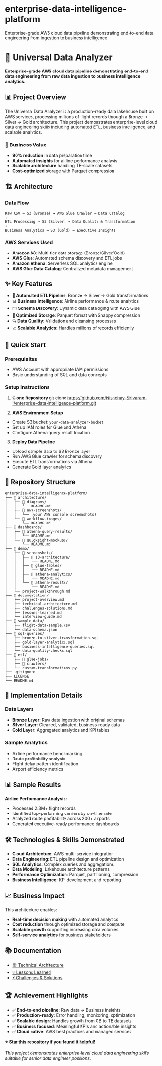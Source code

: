 # enterprise-data-intelligence-platform
Enterprise-grade AWS cloud data pipeline demonstrating end-to-end data engineering from ingestion to business intelligence

# 🚀 Universal Data Analyzer

**Enterprise-grade AWS cloud data pipeline demonstrating end-to-end data engineering from raw data ingestion to business intelligence analytics.**

## 📊 Project Overview

The Universal Data Analyzer is a production-ready data lakehouse built on AWS services, processing millions of flight records through a Bronze → Silver → Gold architecture. This project demonstrates enterprise-level cloud data engineering skills including automated ETL, business intelligence, and scalable analytics.


### 🎯 Business Value
- **90% reduction** in data preparation time
- **Automated insights** for airline performance analysis
- **Scalable architecture** handling TB-scale datasets
- **Cost-optimized** storage with Parquet compression

## 🏗️ Architecture

### Data Flow

```
Raw CSV → S3 (Bronze) → AWS Glue Crawler → Data Catalog
↓
ETL Processing → S3 (Silver) → Data Quality & Transformation
↓
Business Analytics → S3 (Gold) → Executive Insights
```


### AWS Services Used
- **Amazon S3**: Multi-tier data storage (Bronze/Silver/Gold)
- **AWS Glue**: Automated schema discovery and ETL jobs
- **Amazon Athena**: Serverless SQL analytics engine
- **AWS Glue Data Catalog**: Centralized metadata management


## ✨ Key Features

- 🔄 **Automated ETL Pipeline**: Bronze → Silver → Gold transformations
- 📊 **Business Intelligence**: Airline performance & route analytics
- 🗂️ **Schema Discovery**: Dynamic data cataloging with AWS Glue
- 💾 **Optimized Storage**: Parquet format with Snappy compression
- 🔍 **Data Quality**: Validation and cleansing processes
- 📈 **Scalable Analytics**: Handles millions of records efficiently


## 🚀 Quick Start


### Prerequisites
- AWS Account with appropriate IAM permissions
- Basic understanding of SQL and data concepts


### Setup Instructions
1. **Clone Repository**
git clone https://github.com/Nishchay-Shivaram-I/enterprise-data-intelligence-platform.git

2. **AWS Environment Setup**
- Create S3 bucket: `your-data-analyzer-bucket`
- Set up IAM roles for Glue and Athena
- Configure Athena query result location

3. **Deploy Data Pipeline**
- Upload sample data to S3 Bronze layer
- Run AWS Glue crawler for schema discovery
- Execute ETL transformations via Athena
- Generate Gold layer analytics


## 📂 Repository Structure
```
enterprise-data-intelligence-platform/
├── 📁 architecture/
│   ├── 📁 diagrams/
│   │   └── README.md
│   ├── 📁 aws-screenshots/
│   │   └── (your AWS console screenshots)
│   └── 📁 workflow-images/
│       └── README.md
├── 📁 dashboards/
│   ├── 📁 athena-query-results/
│   │   └── README.md
│   └── 📁 quicksight-mockups/
│       └── README.md
├── 📁 demo/
│   ├── 📁 screenshots/
│   │   ├── 📁 s3-architecture/
│   │   │   └── README.md
│   │   ├── 📁 glue-tables/
│   │   │   └── README.md
│   │   ├── 📁 athena-analytics/
│   │   │   └── README.md
│   │   └── 📁 athena-results/
│   │       └── README.md
│   └── project-walkthrough.md
├── 📁 documentation/
│   ├── project-overview.md
│   ├── technical-architecture.md
│   ├── challenges-solutions.md
│   ├── lessons-learned.md
│   └── interview-guide.md
├── 📁 sample-data/
│   ├── flight-data-sample.csv
│   └── data-schema.json
├── 📁 sql-queries/
│   ├── bronze-to-silver-transformation.sql
│   ├── gold-layer-analytics.sql
│   ├── business-intelligence-queries.sql
│   └── data-quality-checks.sql
├── 📁 etl/
│   ├── 📁 glue-jobs/
│   ├── 📁 crawlers/
│   └── custom-transformations.py
├── .gitignore
├── LICENSE
└── README.md

```


## 🔧 Implementation Details

### Data Layers
- **Bronze Layer**: Raw data ingestion with original schemas
- **Silver Layer**: Cleaned, validated, business-ready data
- **Gold Layer**: Aggregated analytics and KPI tables

### Sample Analytics
- Airline performance benchmarking
- Route profitability analysis
- Flight delay pattern identification
- Airport efficiency metrics

## 📊 Sample Results

**Airline Performance Analysis:**
- Processed 2.3M+ flight records
- Identified top-performing carriers by on-time rate
- Analyzed route profitability across 200+ airports
- Generated executive-ready performance dashboards

## 🛠️ Technologies & Skills Demonstrated

- **Cloud Architecture**: AWS multi-service integration
- **Data Engineering**: ETL pipeline design and optimization
- **SQL Analytics**: Complex queries and aggregations
- **Data Modeling**: Lakehouse architecture patterns
- **Performance Optimization**: Parquet, partitioning, compression
- **Business Intelligence**: KPI development and reporting

## 📈 Business Impact

This architecture enables:
- **Real-time decision making** with automated analytics
- **Cost reduction** through optimized storage and compute
- **Scalable growth** supporting increasing data volumes
- **Self-service analytics** for business stakeholders


## 📚 Documentation

- [🏗️ Technical Architecture](documentation/technical-architecture.md)
- [💡 Lessons Learned](documentation/lessons-learned.md)
- [⚡ Challenges & Solutions](documentation/challenges-solutions.md)

## 🏆 Achievement Highlights

- ✅ **End-to-end pipeline**: Raw data → Business insights
- ✅ **Production-ready**: Error handling, monitoring, optimization
- ✅ **Scalable design**: Handles growth from GB to TB datasets
- ✅ **Business focused**: Meaningful KPIs and actionable insights
- ✅ **Cloud native**: AWS best practices and managed services

**⭐ Star this repository if you found it helpful!**

*This project demonstrates enterprise-level cloud data engineering skills suitable for senior data engineer positions.*


